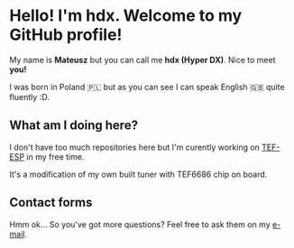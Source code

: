 # Hello! I'm hdx. Welcome to my GitHub profile!
My name is **Mateusz** but you can call me **hdx (Hyper DX)**. Nice to meet **you!**

I was born in Poland 🇵🇱 but as you can see I can speak English 🇬🇧 quite fluently :D.

## What am I doing here?
I don't have too much repositories here but I'm curently working on [TEF-ESP](https://github.com/HyperDX/TEF_ESP) in my free time.

It's a modification of my own built tuner with TEF6686 chip on board.

## Contact forms
Hmm ok... So you've got more questions? Feel free to ask them on my [e-mail](mailto:crafter321yt@gmail.com).
